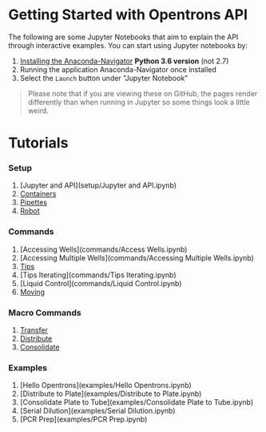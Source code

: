 # Getting Started with Opentrons API

The following are some Jupyter Notebooks that aim to explain the API through interactive examples. You can start using Jupyter notebooks by:

1. [Installing the Anaconda-Navigator](https://www.continuum.io/downloads) **Python 3.6 version** (not 2.7)
2. Running the application Anaconda-Navigator once installed
3. Select the `Launch` button under "Jupyter Notebook"

> Please note that if you are viewing these on GitHub, the pages render differently than when running in Jupyter so some things look a little weird.

# Tutorials

### Setup
1. [Jupyter and API](setup/Jupyter and API.ipynb)
2. [Containers](setup/Containers.ipynb)
3. [Pipettes](setup/Pipettes.ipynb)
4. [Robot](setup/Robot.ipynb)

### Commands
1. [Accessing Wells](commands/Access Wells.ipynb)
2. [Accessing Multiple Wells](commands/Accessing Multiple Wells.ipynb)
4. [Tips](commands/Tips.ipynb)
5. [Tips Iterating](commands/Tips Iterating.ipynb)
6. [Liquid Control](commands/Liquid Control.ipynb)
7. [Moving](commands/Moving.ipynb)

### Macro Commands
1. [Transfer](macro_commands/Transfer.ipynb)
2. [Distribute](macro_commands/Distribute.ipynb)
3. [Consolidate](macro_commands/Consolidate.ipynb)

### Examples
1. [Hello Opentrons](examples/Hello Opentrons.ipynb)
2. [Distribute to Plate](examples/Distribute to Plate.ipynb)
3. [Consolidate Plate to Tube](examples/Consolidate Plate to Tube.ipynb)
4. [Serial Dilution](examples/Serial Dilution.ipynb)
5. [PCR Prep](examples/PCR Prep.ipynb)
